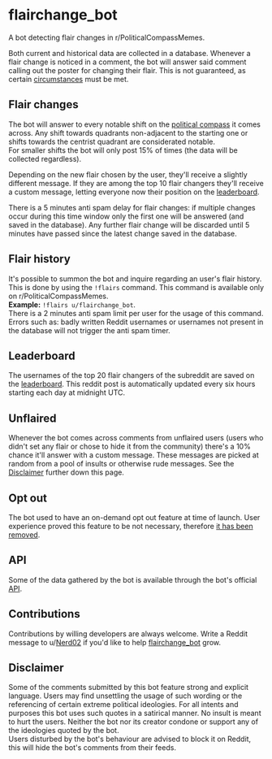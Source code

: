 # flairchange_bot
A bot detecting flair changes in r/PoliticalCompassMemes.

Both current and historical data are collected in a database. Whenever a flair change is noticed in a comment, the bot will answer said comment calling out the poster for changing their flair. This is not guaranteed, as certain [circumstances](#flair-changes) must be met.

## Flair changes
The bot will answer to every notable shift on the [political compass](https://i.redd.it/hklcdjt60y531.png) it comes across. Any shift towards quadrants non-adjacent to the starting one or shifts towards the centrist quadrant are considerated notable.  
For smaller shifts the bot will only post 15% of times (the data will be collected regardless).  

Depending on the new flair chosen by the user, they'll receive a slightly different message. If they are among the top 10 flair changers they'll receive a custom message, letting everyone now their position on the [leaderboard](#leaderboard).  

There is a 5 minutes anti spam delay for flair changes: if multiple changes occur during this time window only the first one will be answered (and saved in the database). Any further flair change will be discarded until 5 minutes have passed since the latest change saved in the database.

## Flair history
It's possible to summon the bot and inquire regarding an user's flair history. This is done by using the `!flairs` command. This command is available only on r/PoliticalCompassMemes.  
**Example:** `!flairs u/flairchange_bot`.  
There is a 2 minutes anti spam limit per user for the usage of this command. Errors such as: badly written Reddit usernames or usernames not present in the database will not trigger the anti spam timer.

## Leaderboard
The usernames of the top 20 flair changers of the subreddit are saved on the [leaderboard](https://www.reddit.com/user/flairchange_bot/comments/uuhlu2/leaderboard/). This reddit post is automatically updated every six hours starting each day at midnight UTC.

## Unflaired
Whenever the bot comes across comments from unflaired users (users who didn't set any flair or chose to hide it from the community) there's a 10% chance it'll answer with a custom message. These messages are picked at random from a pool of insults or otherwise rude messages. See the [Disclaimer](#disclaimer) further down this page.

## Opt out
The bot used to have an on-demand opt out feature at time of launch. User experience proved this feature to be not necessary, therefore [it has been removed](https://www.reddit.com/user/flairchange_bot/comments/v8f90t/about_the_opt_out_feature/).

## API
Some of the data gathered by the bot is available through the bot's official [API](https://github.com/ornato-t/flairchange_bot-api).

## Contributions
Contributions by willing developers are always welcome. Write a Reddit message to u/[Nerd02](https://www.reddit.com/user/Nerd02) if you'd like to help [flairchange_bot](#) grow.

## Disclaimer
Some of the comments submitted by this bot feature strong and explicit language. Users may find unsettling the usage of such wording or the referencing of certain extreme political ideologies. For all intents and purposes this bot uses such quotes in a satirical manner. No insult is meant to hurt the users. Neither the bot nor its creator condone or support any of the ideologies quoted by the bot.  
Users disturbed by the bot's behaviour are advised to block it on Reddit, this will hide the bot's comments from their feeds.
